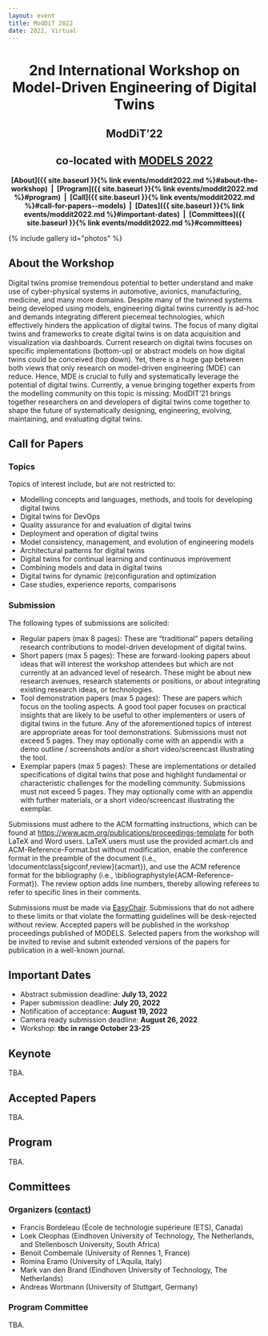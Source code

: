 ```yaml
---
layout: event
title: ModDiT 2022
date: 2022, Virtual
---
```


<style type="text/css">
  ul li ul {
    margin-top: 0;
  }
</style>

<style>
 .grid {
  display: flex;
 }
.col-1-2 {
  flex: 1;
}
.cole-1-2:last-child {
  margin-left: 20px;
}
</style>

<div style="text-align: center;" markdown="1">


# 2nd International Workshop on Model-Driven Engineering of Digital Twins

## ModDiT’22
## co-located with [MODELS 2022](http://www.modelsconference.org/)

<strong>[About]({{ site.baseurl }}{% link events/moddit2022.md %}#about-the-workshop)  |  [Program]({{ site.baseurl }}{% link events/moddit2022.md %}#program)  |  [Call]({{ site.baseurl }}{% link events/moddit2022.md %}#call-for-papers--models)  |  [Dates]({{ site.baseurl }}{% link events/moddit2022.md %}#important-dates)  |  [Committees]({{ site.baseurl }}{% link events/moddit2022.md %}#committees)</strong>

<!-- <div style="color:red;" markdown="1">
## Public collaborative document for discussions and feedback during the workshop: [link](https://uncloud.univ-nantes.fr/index.php/apps/onlyoffice/s/CXSDaABiWTYdJHp)
</div> -->

</div>

{% include gallery id="photos" %}


## About the Workshop

Digital twins promise tremendous potential to better understand and make use of cyber-physical systems in automotive, avionics, manufacturing, medicine, and many more domains. Despite many of the twinned systems being developed using models, engineering digital twins currently is ad-hoc and demands integrating different piecemeal technologies, which effectively hinders the application of digital twins. The focus of many digital twins and frameworks to create digital twins is on data acquisition and visualization via dashboards. Current research on digital twins focuses on specific implementations (bottom-up) or abstract models on how digital twins could be conceived (top down). Yet, there is a huge gap between both views that only research on model-driven engineering (MDE) can reduce. Hence, MDE is crucial to fully and systematically leverage the potential of digital twins. Currently, a venue bringing together experts from the modelling community on this topic is missing: ModDIT’21 brings together researchers on and developers of digital twins come together to shape the future of systematically designing, engineering, evolving, maintaining, and evaluating digital twins.

## Call for Papers

### Topics

Topics of interest include, but are not restricted to:

-	Modelling concepts and languages, methods, and tools for developing digital twins
-	Digital twins for DevOps
-	Quality assurance for and evaluation of digital twins
-	Deployment and operation of digital twins
-	Model consistency, management, and evolution of engineering models
-	Architectural patterns for digital twins
-	Digital twins for continual learning and continuous improvement
-	Combining models and data in digital twins
-	Digital twins for dynamic (re)configuration and optimization
-	Case studies, experience reports, comparisons

### Submission

The following types of submissions are solicited:

-	Regular papers (max 8 pages): These are “traditional” papers detailing research contributions to model-driven development of digital twins.
-	Short papers (max 5 pages): These are forward-looking papers about ideas that will interest the workshop attendees but which are not currently at an advanced level of research. These might be about new research avenues, research statements or positions, or about integrating existing research ideas, or technologies.
-	Tool demonstration papers (max 5 pages): These are papers which focus on the tooling aspects. A good tool paper focuses on practical insights that are likely to be useful to other implementers or users of digital twins in the future. Any of the aforementioned topics of interest are appropriate areas for tool demonstrations. Submissions must not exceed 5 pages. They may optionally come with an appendix with a demo outline / screenshots and/or a short video/screencast illustrating the tool.
-	Exemplar papers (max 5 pages): These are implementations or detailed specifications of digital twins that pose and highlight fundamental or characteristic challenges for the modelling community. Submissions must not exceed 5 pages. They may optionally come with an appendix with further materials, or a short video/screencast illustrating the exemplar.

Submissions must adhere to the ACM formatting instructions, which can be found at https://www.acm.org/publications/proceedings-template for both LaTeX and Word users. LaTeX users must use the provided acmart.cls and ACM-Reference-Format.bst without modification, enable the conference format in the preamble of the document (i.e., \documentclass[sigconf,review]{acmart}), and use the ACM reference format for the bibliography (i.e., \bibliographystyle{ACM-Reference-Format}). The review option adds line numbers, thereby allowing referees to refer to specific lines in their comments.

Submissions must be made via [EasyChair](https://easychair.org/conferences/?conf=moddit2022).
Submissions that do not adhere to these limits or that violate the formatting guidelines will be desk-rejected without review. Accepted papers will be published in the workshop proceedings published of MODELS. Selected papers from the workshop will be invited to revise and submit extended versions of the papers for publication in a well-known journal.

## Important Dates

- Abstract submission deadline: **July 13, 2022**
- Paper submission deadline: **July 20, 2022**
- Notification of acceptance: **August 19, 2022**
- Camera ready submission deadline: **August 26, 2022**
- Workshop: **tbc in range October 23-25**

## Keynote

TBA.

## Accepted Papers

TBA.

## Program

TBA.


## Committees

### Organizers ([contact](mailto:moddit2022@easychair.org))

-	Francis Bordeleau (École de technologie supérieure (ETS), Canada)
-	Loek Cleophas (Eindhoven University of Technology, The Netherlands, and Stellenbosch University, South Africa)
-	Benoit Combemale (University of Rennes 1, France)
-	Romina Eramo (University of L’Aquila, Italy)
-	Mark van den Brand (Eindhoven University of Technology, The Netherlands)
-	Andreas Wortmann (University of Stuttgart, Germany)

### Program Committee

TBA.
